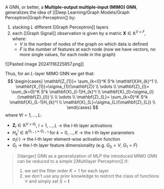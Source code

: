 A GNN, or better, a **Multiple-output multiple-input (MIMO) GNN**, generalizes the idea of [[Deep Learning/Graph Models/Graph Perceptron|Graph Perceptron]] by:
1. stacking $L$ different [[Graph Perceptron]] layers
2. each [[Graph Signal]] observation is given by a matric $\mathbf{X}\in \mathbb{R}^{V \times F}$, where:
	- $V$ is the number of nodes of the graph on which data is defined
	- $F$ is the number of features at each node (now we have vectors, no more single values, for each node in the graph)

![[Pasted image 20241116225857.png]]

Thus, for an $L$-layer MIMO GNN we get that:
$$
\begin{cases}
\mathbf{Z_{1}}= \sum_{k=0}^K S^k \mathbf{X}H_{k}^1 \\
\mathbf{X_{1}}=\sigma_{1}(\mathbf{Z}) \\
\vdots \\
\mathbf{Z}_{l}= \sum_{k=0}^K S^k \mathbf{X}_{l-1}H_{k}^l \\
\mathbf{X}_{l}=\sigma_{l}(\mathbf{Z}_{l}) \\ \\
\vdots \\
\mathbf{Z}_{L}= \sum_{k=0}^K S^k \mathbf{X}_{L-1}H_{k}^l \\
\mathbf{X}_{L}=\sigma_{L}(\mathbf{Z}_{L}) \\
\end{cases}
$$
where $\forall l=1,\dots,L$:
- $\mathbf{Z}_{l}\in \mathbb{R}^{V \times G_{l}}$, $l = 1,\dots,L$ $\rightarrow$ the $l$-th layer activations
- $H_{k}^l \in \mathbb{R}^{G_{l-1} \times G_{l-1}}$ for $k=0,\dots,K$ $\rightarrow$ the $l$-th layer parameters
- $\sigma_{l}(\cdot)$ $\rightarrow$ the $l$-th layer element-wise activation function
- $G_{l}$ $\rightarrow$ the $l$-th layer feature dimensionality (e.g. $G_{0}=V$, $G_{1}=F$)

>[!danger] GNN as a generalization of MLP
>the introduced MIMO GNN can be reduced to a simple [[Multilayer Perceptron]] if:
>1. we set the filter order $K=1$ for each layer
>2. we don't use any prior knowledge to restrict the class of functions $\mathcal{C}$ and simply set $S=\mathbf{I}$
